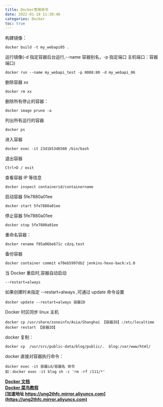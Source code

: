 ```yaml
---
title: Docker常用命令
date: 2022-01-18 11:30:46
categories: Docker
toc: true
---
```


构建镜像：

```
docker build -t my_webapi05 .
```

运行镜像(-d 指定容器后台运行,--name 容器别名，-p 指定端口 主机端口：容器端口)

```
docker run --name my_webapi_test -p 8088:80 -d my_webapi_06
```

<!--more-->

删除容器 xx

```
docker rm xx
```

删除所有停止的容器：

```
docker image prune -a
```

列出所有运行的容器

```
docker ps
```

进入容器

```
docker exec -it 23d1b53d6560 /bin/bash
```

退出容器

```
Ctrl+D / exit
```

查看容器 IP 等信息

```
docker inspect containerid/containername
```

启动容器 5fe7880a01ee

```
docker start 5fe7880a01ee
```

停止容器 5fe7880a01ee

```
docker stop 5fe7880a01ee
```

重命名容器：

```
docker rename f85a06be671c cdzq.test
```

备份容器

```
docker container commit e70eb5997db2 jenkins-hexo-back:v1.0
```

当 Docker 重启时,容器自动启动

```
--restart=always
```

如果创建时未指定 --restart=always ,可通过 update 命令设置

```
docker update --restart=always 容器ID
```

Docker 时区同步 linux 主机

```
docker cp /usr/share/zoneinfo/Asia/Shanghai 【容器ID】:/etc/localtime
docker restart 【容器ID】
```

docker 复制：

```
docker cp  /usr/src/public-data/blog/public/.  blog:/var/www/html/
```

docker 直接对容器执行命令：

```
docker exec -it 容器id/容器名 命令
如：docker exec -it blog sh -c 'rm -rf /111/*'
```

**[Docker 文档](https://docs.docker.com/)**  
**[Docker 菜鸟教程](https://www.runoob.com/docker/docker-run-command.html)**  
**[加速地址 https://ung2thfc.mirror.aliyuncs.com](https://ung2thfc.mirror.aliyuncs.com)**
